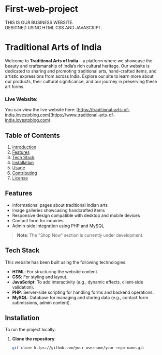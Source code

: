 # First-web-project
THIS IS OUR BUSINESS WEBSITE.<BR> DESIGNED USING HTML CSS AND JAVASCRIPT.

# Traditional Arts of India

Welcome to **Traditional Arts of India** – a platform where we showcase the beauty and craftsmanship of India’s rich cultural heritage. Our website is dedicated to sharing and promoting traditional arts, hand-crafted items, and artistic expressions from across India. Explore our site to learn more about our products, their cultural significance, and our journey in preserving these art forms.

### Live Website:
You can view the live website here: [https://traditional-arts-of-india.lovestoblog.com](https://www.traditional-arts-of-india.lovestoblog.com)

## Table of Contents

1. [Introduction](#introduction)
2. [Features](#features)
3. [Tech Stack](#tech-stack)
4. [Installation](#installation)
5. [Usage](#usage)
6. [Contributing](#contributing)
7. [License](#license)

## Features

- Informational pages about traditional Indian arts
- Image galleries showcasing handcrafted items
- Responsive design compatible with desktop and mobile devices
- Contact form for inquiries
- Admin-side integration using PHP and MySQL

> **Note**: The "Shop Now" section is currently under development.

## Tech Stack

This website has been built using the following technologies:

- **HTML**: For structuring the website content.
- **CSS**: For styling and layout.
- **JavaScript**: To add interactivity (e.g., dynamic effects, client-side validation).
- **PHP**: Server-side scripting for handling forms and backend operations.
- **MySQL**: Database for managing and storing data (e.g., contact form submissions, admin content).

## Installation

To run the project locally:

1. **Clone the repository**:
   ```bash
   git clone https://github.com/your-username/your-repo-name.git
